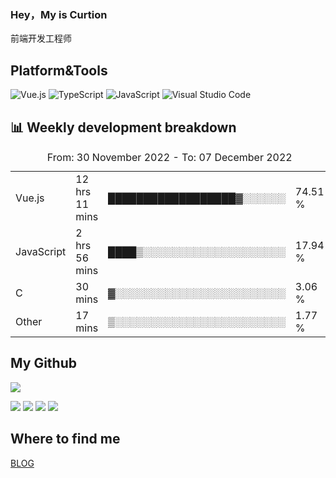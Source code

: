 ### Hey，My is Curtion
前端开发工程师
## Platform&Tools

![Vue.js](https://img.shields.io/badge/-Vue.js-4FC08D?style=flat-square&logo=Vue.js&logoColor=white)
![TypeScript](https://img.shields.io/badge/-TypeScript-007ACC?style=flat-square&logo=typescript&logoColor=white)
![JavaScript](https://img.shields.io/badge/-JavaScript-F7DF1E?style=flat-square&logo=javascript&logoColor=black)
![Visual Studio Code](https://img.shields.io/badge/-VSCode-007ACC?style=flat-square&logo=Visual-Studio-Code&logoColor=white)

## 📊 Weekly development breakdown

<!--START_SECTION:waka-->

<table><caption>From: 30 November 2022 - To: 07 December 2022</caption><tr><td>Vue.js</td><td>12 hrs 11 mins</td><td>██████████████████▓░░░░░░</td><td>74.51 %</td></tr><tr><td>JavaScript</td><td>2 hrs 56 mins</td><td>████▒░░░░░░░░░░░░░░░░░░░░</td><td>17.94 %</td></tr><tr><td>C</td><td>30 mins</td><td>▓░░░░░░░░░░░░░░░░░░░░░░░░</td><td>3.06 %</td></tr><tr><td>Other</td><td>17 mins</td><td>▒░░░░░░░░░░░░░░░░░░░░░░░░</td><td>1.77 %</td></tr></table>

<!--END_SECTION:waka-->

## My Github

![](http://github-profile-summary-cards.vercel.app/api/cards/profile-details?username=curtion&theme=nord_bright)

![](http://github-profile-summary-cards.vercel.app/api/cards/stats?username=curtion&theme=nord_bright)
![](http://github-profile-summary-cards.vercel.app/api/cards/productive-time?username=curtion&theme=nord_bright&utcOffset=8)
![](http://github-profile-summary-cards.vercel.app/api/cards/repos-per-language?username=curtion&theme=nord_bright)
![](http://github-profile-summary-cards.vercel.app/api/cards/most-commit-language?username=curtion&theme=nord_bright)

## Where to find me

[BLOG](https://blog.3gxk.net)
